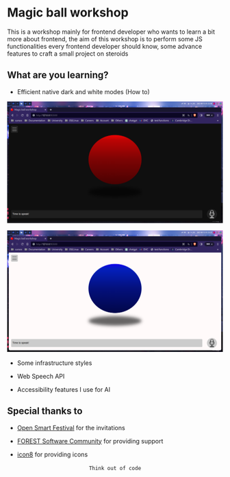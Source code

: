 # Magic ball workshop

This is a workshop mainly for frontend developer who wants to learn
a bit more about frontend, the aim of this workshop is to perform
some JS functionalities every frontend developer should know, some
advance features to craft a small project on steroids

## What are you learning?

- Efficient native dark and white modes (How to)

![Dark mode](./.doc/dark.png)

![Light mode](./.doc/light.png)

- Some infrastructure styles

- Web Speech API

- Accessibility features I use for AI

## Special thanks to

- [Open Smart Festival](https://www.ambiot.com.co/eventos/) for the invitations

- [FOREST Software Community](https://github.com/F-O-R-E-S-T) for providing support

- [icon8](https://icons8.com/) for providing icons

<p align="center">
  <code>Think out of code</code>
</p>
